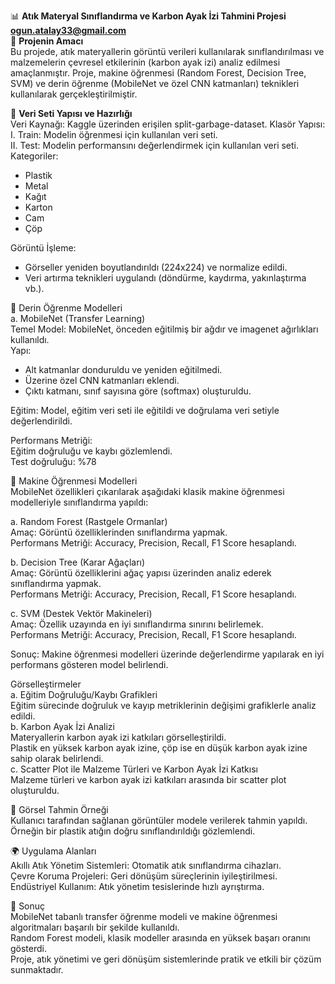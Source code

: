 📊 **Atık Materyal Sınıflandırma ve Karbon Ayak İzi Tahmini Projesi** <br>
**ogun.atalay33@gmail.com** <br>
🎯 **Projenin Amacı** <br>
Bu projede, atık materyallerin görüntü verileri kullanılarak sınıflandırılması ve malzemelerin çevresel etkilerinin (karbon ayak izi) analiz edilmesi amaçlanmıştır. Proje, makine öğrenmesi (Random Forest, Decision Tree, SVM) ve derin öğrenme (MobileNet ve özel CNN katmanları) teknikleri kullanılarak gerçekleştirilmiştir.

📁 **Veri Seti Yapısı ve Hazırlığı** <br>
Veri Kaynağı: Kaggle üzerinden erişilen split-garbage-dataset.
Klasör Yapısı:
I.  Train: Modelin öğrenmesi için kullanılan veri seti.<br>
II. Test: Modelin performansını değerlendirmek için kullanılan veri seti.<br>
Kategoriler:<br>
- Plastik
- Metal
- Kağıt
- Karton
- Cam
- Çöp

Görüntü İşleme:
- Görseller yeniden boyutlandırıldı (224x224) ve normalize edildi.
- Veri artırma teknikleri uygulandı (döndürme, kaydırma, yakınlaştırma vb.).


🧠 Derin Öğrenme Modelleri<br>
a. MobileNet (Transfer Learning) <br>
Temel Model: MobileNet, önceden eğitilmiş bir ağdır ve imagenet ağırlıkları kullanıldı.<br>
Yapı:
- Alt katmanlar donduruldu ve yeniden eğitilmedi.
- Üzerine özel CNN katmanları eklendi.
- Çıktı katmanı, sınıf sayısına göre (softmax) oluşturuldu.

Eğitim: Model, eğitim veri seti ile eğitildi ve doğrulama veri setiyle değerlendirildi.<br>

Performans Metriği:<br>
Eğitim doğruluğu ve kaybı gözlemlendi.<br>
Test doğruluğu: %78<br>


🤖 Makine Öğrenmesi Modelleri<br>
MobileNet özellikleri çıkarılarak aşağıdaki klasik makine öğrenmesi modelleriyle sınıflandırma yapıldı:

a. Random Forest (Rastgele Ormanlar)<br>
Amaç: Görüntü özelliklerinden sınıflandırma yapmak.<br>
Performans Metriği: Accuracy, Precision, Recall, F1 Score hesaplandı.<br>

b. Decision Tree (Karar Ağaçları)<br>
Amaç: Görüntü özelliklerini ağaç yapısı üzerinden analiz ederek sınıflandırma yapmak.<br>
Performans Metriği: Accuracy, Precision, Recall, F1 Score hesaplandı.<br>

c. SVM (Destek Vektör Makineleri)<br>
Amaç: Özellik uzayında en iyi sınıflandırma sınırını belirlemek.<br>
Performans Metriği: Accuracy, Precision, Recall, F1 Score hesaplandı.<br>

Sonuç: Makine öğrenmesi modelleri üzerinde değerlendirme yapılarak en iyi performans gösteren model belirlendi.<br>

Görselleştirmeler<br>
a. Eğitim Doğruluğu/Kaybı Grafikleri<br>
Eğitim sürecinde doğruluk ve kayıp metriklerinin değişimi grafiklerle analiz edildi.<br>
b. Karbon Ayak İzi Analizi<br>
Materyallerin karbon ayak izi katkıları görselleştirildi.<br>
Plastik en yüksek karbon ayak izine, çöp ise en düşük karbon ayak izine sahip olarak belirlendi.<br>
c. Scatter Plot ile Malzeme Türleri ve Karbon Ayak İzi Katkısı<br>
Malzeme türleri ve karbon ayak izi katkıları arasında bir scatter plot oluşturuldu.<br>

📸 Görsel Tahmin Örneği<br>
Kullanıcı tarafından sağlanan görüntüler modele verilerek tahmin yapıldı.<br>
Örneğin bir plastik atığın doğru sınıflandırıldığı gözlemlendi.<br>

🌍 Uygulama Alanları<br>
Akıllı Atık Yönetim Sistemleri: Otomatik atık sınıflandırma cihazları.<br>
Çevre Koruma Projeleri: Geri dönüşüm süreçlerinin iyileştirilmesi.<br>
Endüstriyel Kullanım: Atık yönetim tesislerinde hızlı ayrıştırma.<br>


📝 Sonuç<br>
MobileNet tabanlı transfer öğrenme modeli ve makine öğrenmesi algoritmaları başarılı bir şekilde kullanıldı.<br>
Random Forest modeli, klasik modeller arasında en yüksek başarı oranını gösterdi.<br>
Proje, atık yönetimi ve geri dönüşüm sistemlerinde pratik ve etkili bir çözüm sunmaktadır.<br>
